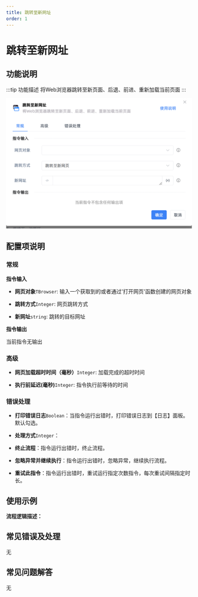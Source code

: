 ```yaml
---
title: 跳转至新网址
order: 1
---
```


# 跳转至新网址

## 功能说明

:::tip 功能描述
将Web浏览器跳转至新页面、后退、前进、重新加载当前页面
:::

![跳转至新网址](../../../assets/跳转至新网址_command.png)

## 配置项说明

### 常规

**指令输入**

- **网页对象**`TBrowser`: 输入一个获取到的或者通过'打开网页'函数创建的网页对象

- **跳转方式**`Integer`: 网页跳转方式

- **新网址**`string`: 跳转的目标网址


**指令输出**

当前指令无输出

### 高级

- **网页加载超时时间（毫秒）**`Integer`: 加载完成的超时时间

- **执行前延迟(毫秒)**`Integer`: 指令执行前等待的时间

### 错误处理

- **打印错误日志**`Boolean`：当指令运行出错时，打印错误日志到【日志】面板。默认勾选。

- **处理方式**`Integer`：

 - **终止流程**：指令运行出错时，终止流程。

 - **忽略异常并继续执行**：指令运行出错时，忽略异常，继续执行流程。

 - **重试此指令**：指令运行出错时，重试运行指定次数指令，每次重试间隔指定时长。

## 使用示例

**流程逻辑描述：** 

## 常见错误及处理

无

## 常见问题解答

无

